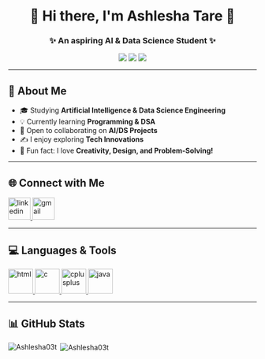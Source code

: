 <h1 align="center">🌸 Hi there, I'm Ashlesha Tare 🌸</h1>
<h3 align="center">✨ An aspiring AI & Data Science Student ✨</h3>

<p align="center">
  <img src="https://img.shields.io/badge/Artificial%20Intelligence-Passionate-pink?style=for-the-badge&logo=python" />
  <img src="https://img.shields.io/badge/Data%20Science-Explorer-purple?style=for-the-badge&logo=databricks" />
  <img src="https://img.shields.io/badge/Lifelong%20Learner-Growing-blueviolet?style=for-the-badge&logo=readthedocs" />
</p>
 
---

## 🌷 About Me  
- 🎓 Studying **Artificial Intelligence & Data Science Engineering**  
- 💡 Currently learning **Programming & DSA**  
- 🤝 Open to collaborating on **AI/DS Projects**  
- ✍️ I enjoy exploring **Tech Innovations**  
- 🌸 Fun fact: I love **Creativity, Design, and Problem-Solving!**  

---

## 🌐 Connect with Me  
<p align="left">
  <a href="https://www.linkedin.com/in/ashlesha-tare03" target="_blank">
    <img src="https://skillicons.dev/icons?i=linkedin&theme=light" alt="linkedin" height="45"/>
  </a>
  <a href="mailto:ashleshatare68@gmail.com">
    <img src="https://skillicons.dev/icons?i=gmail&theme=light" alt="gmail" height="45"/>
  </a>
</p>

---

## 💻 Languages & Tools  
<p align="left">

  <!-- HTML -->
  <a href="https://www.w3.org/html" target="_blank" rel="noreferrer">
    <img src="https://skillicons.dev/icons?i=html&theme=dark" height="50" alt="html"/>
  </a>

  <!-- C -->
  <a href="https://www.learn-c.org/" target="_blank" rel="noreferrer">
    <img src="https://skillicons.dev/icons?i=c&theme=dark" height="50" alt="c"/>
  </a>

  <!-- C++ -->
  <a href="https://www.w3schools.com/cpp/" target="_blank" rel="noreferrer">
    <img src="https://skillicons.dev/icons?i=cpp&theme=dark" height="50" alt="cplusplus"/>
  </a>

  <!-- Java -->
  <a href="https://www.java.com/" target="_blank" rel="noreferrer">
    <img src="https://skillicons.dev/icons?i=java&theme=dark" height="50" alt="java"/>
  </a>

</p>


---

## 📊 GitHub Stats  
<p>
  <img align="left" src="https://github-readme-stats.vercel.app/api/top-langs?username=Ashlesha03t&show_icons=true&locale=en&layout=compact" alt="Ashlesha03t" />
</p>


<p>&nbsp;<img align="center" src="https://github-readme-stats.vercel.app/api?username=Ashlesha03t&show_icons=true&locale=en" alt="Ashlesha03t" /></p>


<!-- <p>
  <img align="center" src="https://github-readme-streak-stats.herokuapp.com/?user=Ashlesha03t" alt="Ashlesha03t" />
</p>
-->
